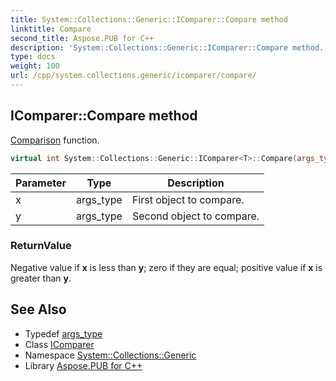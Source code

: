 ```yaml
---
title: System::Collections::Generic::IComparer::Compare method
linktitle: Compare
second_title: Aspose.PUB for C++
description: 'System::Collections::Generic::IComparer::Compare method. Comparison function in C++.'
type: docs
weight: 100
url: /cpp/system.collections.generic/icomparer/compare/
---
```

## IComparer::Compare method


[Comparison](../../../system/comparison/) function.

```cpp
virtual int System::Collections::Generic::IComparer<T>::Compare(args_type x, args_type y) const =0
```


| Parameter | Type | Description |
| --- | --- | --- |
| x | args_type | First object to compare. |
| y | args_type | Second object to compare. |

### ReturnValue

Negative value if **x** is less than **y**; zero if they are equal; positive value if **x** is greater than **y**.

## See Also

* Typedef [args_type](../args_type/)
* Class [IComparer](../)
* Namespace [System::Collections::Generic](../../)
* Library [Aspose.PUB for C++](../../../)
